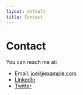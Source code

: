 ```yaml
---
layout: default
title: Contact
---
```


# Contact

You can reach me at:
- Email: joel@example.com
- [LinkedIn](https://www.linkedin.com/in/joel-francis)
- [Twitter](https://twitter.com/joelfrancis)
